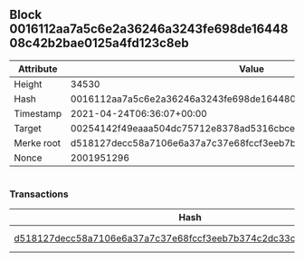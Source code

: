 ## Block 0016112aa7a5c6e2a36246a3243fe698de1644808c42b2bae0125a4fd123c8eb

Attribute | Value
--- | ---
Height | 34530
Hash | 0016112aa7a5c6e2a36246a3243fe698de1644808c42b2bae0125a4fd123c8eb
Timestamp | 2021-04-24T06:36:07+00:00
Target | 00254142f49eaaa504dc75712e8378ad5316cbcead634704b3734b6271167cc4
Merke root | d518127decc58a7106e6a37a7c37e68fccf3eeb7b374c2dc33cdf581a9c5b19a
Nonce | 2001951296

```

```

### Transactions

Hash | Amount
--- | ---
[d518127decc58a7106e6a37a7c37e68fccf3eeb7b374c2dc33cdf581a9c5b19a](d518127decc58a7106e6a37a7c37e68fccf3eeb7b374c2dc33cdf581a9c5b19a.md) | 10.00000000 SKEPTI 
